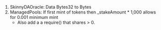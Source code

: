 1. SkinnyDAOracle: Data Bytes32 to Bytes
2. ManagedPools: If first mint of tokens then _stakeAmount * 1,000 allows for 0.001 minimum mint
    * Also add a a require() that shares > 0.
    